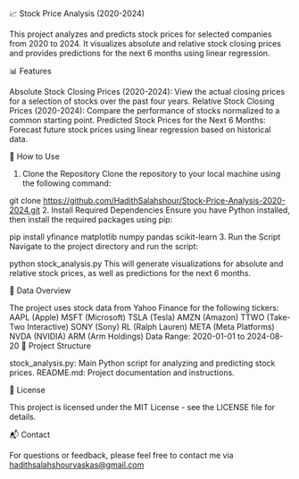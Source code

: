 📈 Stock Price Analysis (2020-2024)

This project analyzes and predicts stock prices for selected companies from 2020 to 2024. It visualizes absolute and relative stock closing prices and provides predictions for the next 6 months using linear regression.

📊 Features

Absolute Stock Closing Prices (2020-2024): View the actual closing prices for a selection of stocks over the past four years.
Relative Stock Closing Prices (2020-2024): Compare the performance of stocks normalized to a common starting point.
Predicted Stock Prices for the Next 6 Months: Forecast future stock prices using linear regression based on historical data.

🚀 How to Use

1. Clone the Repository
Clone the repository to your local machine using the following command:

git clone https://github.com/HadithSalahshour/Stock-Price-Analysis-2020-2024.git
2. Install Required Dependencies
Ensure you have Python installed, then install the required packages using pip:

pip install yfinance matplotlib numpy pandas scikit-learn
3. Run the Script
Navigate to the project directory and run the script:

python stock_analysis.py
This will generate visualizations for absolute and relative stock prices, as well as predictions for the next 6 months.

📅 Data Overview

The project uses stock data from Yahoo Finance for the following tickers:
AAPL (Apple)
MSFT (Microsoft)
TSLA (Tesla)
AMZN (Amazon)
TTWO (Take-Two Interactive)
SONY (Sony)
RL (Ralph Lauren)
META (Meta Platforms)
NVDA (NVIDIA)
ARM (Arm Holdings)
Data Range: 2020-01-01 to 2024-08-20
🔧 Project Structure

stock_analysis.py: Main Python script for analyzing and predicting stock prices.
README.md: Project documentation and instructions.

📝 License

This project is licensed under the MIT License - see the LICENSE file for details.

📬 Contact

For questions or feedback, please feel free to contact me via hadithsalahshourvaskas@gmail.com


